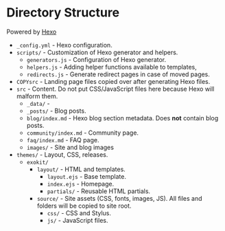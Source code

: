 # Directory Structure

Powered by [Hexo](https://hexo.io/)

- `_config.yml` - Hexo configuration.
- `scripts/` - Customization of Hexo generator and helpers.
  - `generators.js` - Configuration of Hexo generator.
  - `helpers.js` - Adding helper functions available to templates,
  - `redirects.js` - Generate redirect pages in case of moved pages.
- `COPYsrc` - Landing page files copied over after generating Hexo files.
- `src` - Content. Do not put CSS/JavaScript files here because Hexo will malform them.
  - `_data/` -
  - `_posts/` - Blog posts.
  - `blog/index.md` - Hexo blog section metadata. Does **not** contain blog posts.
  - `community/index.md` - Community page.
  - `faq/index.md` - FAQ page.
  - `images/` - Site and blog images
- `themes/` - Layout, CSS, releases.
  - `exokit/`
    - `layout/` - HTML and templates.
      - `layout.ejs` - Base template.
      - `index.ejs` - Homepage.
      - `partials/` - Reusable HTML partials.
    - `source/` - Site assets (CSS, fonts, images, JS). All files and folders will be copied to site root.
      - `css/` - CSS and Stylus.
      - `js/` - JavaScript files.
